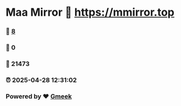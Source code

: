 # Maa Mirror :link: https://mmirror.top 
### :page_facing_up: [8](https://mmirror.top/tag.html) 
### :speech_balloon: 0 
### :hibiscus: 21473 
### :alarm_clock: 2025-04-28 12:31:02 
### Powered by :heart: [Gmeek](https://github.com/Meekdai/Gmeek)
